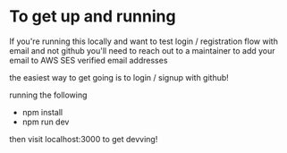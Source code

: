# To get up and running

If you're running this locally and want to test login / registration flow with email and not github
you'll need to reach out to a maintainer to add your email to AWS SES verified email addresses

the easiest way to get going is to login / signup with github!

running the following
* npm install
* npm run dev

then visit localhost:3000 to get devving!